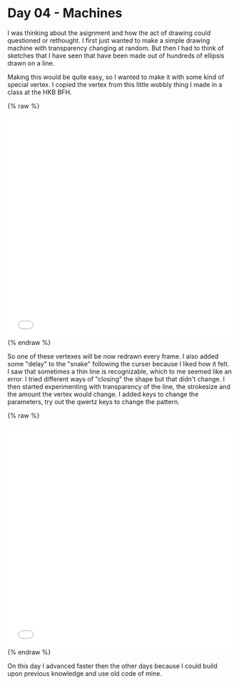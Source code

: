 # Day 04 - Machines

I was thinking about the asignment and how the act of drawing could questioned or rethought. I first just wanted to make a simple drawing machine with transparency changing at random. But then I had to think of sketches that I have seen that have been made out of hundreds of ellipsis drawn on a line.

Making this would be quite easy, so I wanted to make it with some kind of special vertex. I copied the vertex from this little wobbly thing I made in a class at the HKB BFH.

{% raw %}
<iframe src="content/day04/01/embed.html" width="100%" height="500" frameborder="no"></iframe>
{% endraw %}

So one of these vertexes will be now redrawn every frame. I also added some "delay" to the "snake" following the curser because I liked how it felt.
I saw that sometimes a thin line is recognizable, which to me seemed like an error. I tried different ways of "closing" the shape but that didn't change.
I then started experimenting with transparency of the line, the strokesize and the amount the vertex would change. I added keys to change the parameters, try out the qwertz keys to change the pattern.

{% raw %}
<iframe src="content/day04/02/embed.html" width="100%" height="500" frameborder="no"></iframe>
{% endraw %}

On this day I advanced faster then the other days because I could build upon previous knowledge and use old code of mine.